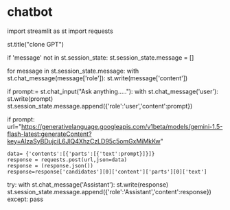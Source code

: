 # chatbot
import streamlit as st
import requests

st.title("clone GPT")

if 'message' not in st.session_state:
    st.session_state.message = []

for message in st.session_state.message:
    with st.chat_message(message['role']):
        st.write(message['content'])

if prompt:= st.chat_input("Ask anything....."):
    with st.chat_message('user'):
        st.write(prompt)
    st.session_state.message.append({'role':'user','content':prompt})

if prompt:
    url="https://generativelanguage.googleapis.com/v1beta/models/gemini-1.5-flash-latest:generateContent?key=AIzaSyBDujciL6JlQ4XhzCzLD95c5omGxMiMkKw"

    data= {'contents':[{'parts':[{'text':prompt}]}]}
    response = requests.post(url,json=data)
    response = (response.json())
    response=response['candidates'][0]['content']['parts'][0]['text']
try:
    with st.chat_message('Assistant'):
        st.write(response)
    st.session_state.message.append({'role':'Assistant','content':response})
except:
    pass
